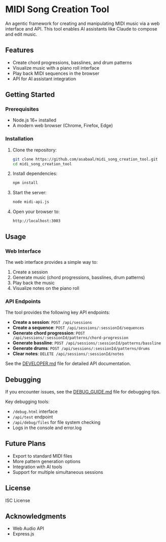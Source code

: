 # MIDI Song Creation Tool

An agentic framework for creating and manipulating MIDI music via a web interface and API. This tool enables AI assistants like Claude to compose and edit music.

## Features

- Create chord progressions, basslines, and drum patterns
- Visualize music with a piano roll interface
- Play back MIDI sequences in the browser
- API for AI assistant integration

## Getting Started

### Prerequisites

- Node.js 16+ installed
- A modern web browser (Chrome, Firefox, Edge)

### Installation

1. Clone the repository:
   ```bash
   git clone https://github.com/asabaal/midi_song_creation_tool.git
   cd midi_song_creation_tool
   ```

2. Install dependencies:
   ```bash
   npm install
   ```

3. Start the server:
   ```bash
   node midi-api.js
   ```

4. Open your browser to:
   ```
   http://localhost:3003
   ```

## Usage

### Web Interface

The web interface provides a simple way to:

1. Create a session
2. Generate music (chord progressions, basslines, drum patterns)
3. Play back the music
4. Visualize notes on the piano roll

### API Endpoints

The tool provides the following key API endpoints:

- **Create a session**: `POST /api/sessions`
- **Create a sequence**: `POST /api/sessions/:sessionId/sequences`
- **Generate chord progression**: `POST /api/sessions/:sessionId/patterns/chord-progression`
- **Generate bassline**: `POST /api/sessions/:sessionId/patterns/bassline`
- **Generate drums**: `POST /api/sessions/:sessionId/patterns/drums`
- **Clear notes**: `DELETE /api/sessions/:sessionId/notes`

See the [DEVELOPER.md](DEVELOPER.md) file for detailed API documentation.

## Debugging

If you encounter issues, see the [DEBUG_GUIDE.md](DEBUG_GUIDE.md) file for debugging tips.

Key debugging tools:
- `/debug.html` interface
- `/api/test` endpoint
- `/api/debug/files` for file system checking
- Logs in the console and error.log

## Future Plans

- Export to standard MIDI files
- More pattern generation options
- Integration with AI tools
- Support for multiple simultaneous sessions

## License

ISC License

## Acknowledgments

- Web Audio API
- Express.js
